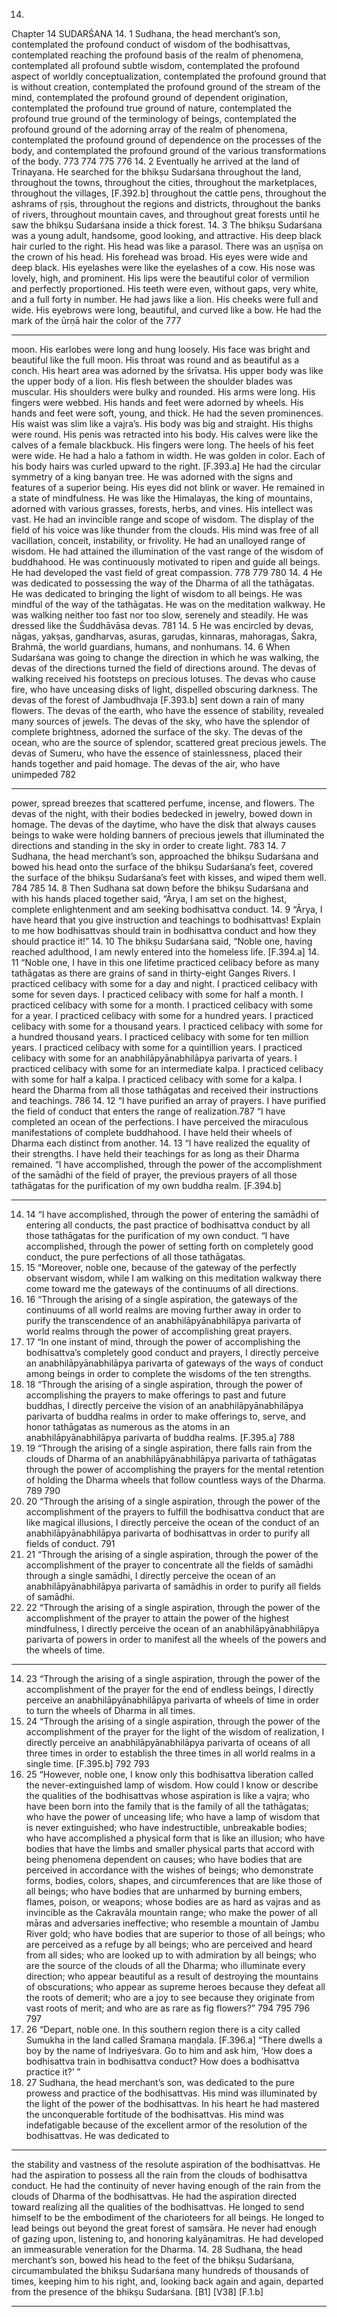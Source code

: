 14.
Chapter 14
SUDARŚANA
14. 1
Sudhana, the head merchant’s son, contemplated the profound conduct of
wisdom of the bodhisattvas, contemplated reaching the profound basis of
the realm of phenomena, contemplated all
 profound subtle wisdom,
contemplated 
the 
profound 
aspect 
of 
worldly 
conceptualization,
contemplated the profound ground
 that is without creation, contemplated
the profound ground of the stream of the mind, contemplated the profound
ground of dependent origination, contemplated the profound true
 ground
of nature, contemplated the profound true ground of the terminology
 of
beings, contemplated the profound ground of the adorning array of the
realm of phenomena, contemplated the profound ground of dependence on
the processes of the body, and contemplated the profound ground of the
various transformations of the body.
773
774
775
776
14. 2
Eventually he arrived at the land of Trinayana. He searched for the bhikṣu
Sudarśana throughout the land, throughout the towns, throughout the cities,
throughout the marketplaces, throughout the villages, [F.392.b] throughout
the cattle pens, throughout the ashrams of ṛṣis, throughout the regions and
districts, throughout the banks of rivers, throughout mountain caves, and
throughout great forests until he saw the bhikṣu Sudarśana inside a thick
forest.
14. 3
The bhikṣu Sudarśana was a young adult, handsome, good looking, and
attractive. His deep black hair curled to the right. His head was like a
parasol. There was an uṣṇīṣa on the crown of his head. His forehead was
broad. His eyes were wide and deep black. His eyelashes were like the
eyelashes of a cow. His nose was lovely, high, and prominent.
 His lips
were the beautiful color of vermilion and perfectly proportioned. His teeth
were even, without gaps, very white, and a full forty in number. He had jaws
like a lion. His cheeks were full and wide. His eyebrows were long, beautiful,
and curved like a bow. He had the mark of the ūrṇā hair the color of the
777


---

moon. His earlobes were long and hung loosely. His face was bright and
beautiful like the full moon. His throat was round and as beautiful as a
conch. His heart area was adorned by the śrīvatsa. His upper body was like
the upper body of a lion. His flesh between the shoulder blades was
muscular. His shoulders were bulky and rounded. His arms were long. His
fingers were webbed. His hands and feet were adorned by wheels. His
hands and feet were soft, young, and thick. He had the seven prominences.
His waist was slim like a vajra’s. His body was big and straight. His thighs
were round. His penis was retracted into his body. His calves were like the
calves of a female blackbuck. His fingers were long. The heels of his feet
were wide. He had a halo a fathom in width. He was golden in color. Each of
his body hairs was curled upward to the right. [F.393.a] He had the circular
symmetry
 of a king banyan tree. He was adorned with the signs and
features of a superior being. His eyes did not blink or waver. He remained in
a state of mindfulness. He was like the Himalayas, the king of mountains,
adorned with various grasses, forests, herbs, and vines. His intellect was
vast. He had an invincible range and scope of wisdom. The display of the
field of his voice was like thunder from the clouds. His mind was free of all
vacillation, conceit, instability, or frivolity. He had an unalloyed range of
wisdom. He had attained the illumination of the vast range of the wisdom
of buddhahood. He was continuously motivated to ripen and guide all
beings. He had developed the vast
 field of great compassion.
778
779
780
14. 4
He was dedicated to possessing the way of the Dharma of all the
tathāgatas. He was dedicated to bringing the light of wisdom to all beings.
He was mindful of the way of the tathāgatas. He was on the meditation
walkway. He was walking neither too fast nor too slow, serenely and
steadily.
 He was dressed like the Śuddhāvāsa devas.
781
14. 5
He was encircled by devas, nāgas, yakṣas, gandharvas, asuras, garuḍas,
kinnaras, mahoragas, Śakra, Brahmā, the world guardians, humans, and
nonhumans.
14. 6
When Sudarśana was going to change the direction in which he was
walking, the devas of the directions turned
 the field of directions around.
The devas of walking received his footsteps on precious lotuses. The devas
who cause fire, who have unceasing disks of light, dispelled obscuring
darkness. The devas of the forest of Jambudhvaja [F.393.b] sent down a rain
of many flowers. The devas of the earth, who have the essence of stability,
revealed many sources of jewels. The devas of the sky, who have the
splendor of complete brightness, adorned the surface of the sky. The devas
of the ocean, who are the source of splendor, scattered great precious jewels.
The devas of Sumeru, who have the essence of stainlessness, placed their
hands together and paid homage. The devas of the air, who have unimpeded
782


---

power, spread breezes that scattered perfume, incense, and flowers. The
devas of the night,
 with their bodies bedecked in jewelry, bowed down in
homage. The devas of the daytime, who have the disk that always causes
beings to wake were holding banners of precious jewels that illuminated the
directions and standing in the sky in order to create light.
783
14. 7
Sudhana, the head merchant’s son, approached the bhikṣu Sudarśana and
bowed his head onto the surface of the bhikṣu Sudarśana’s feet, covered the
surface of the bhikṣu Sudarśana’s feet with kisses,
 and wiped
 them
well.
784
785
14. 8
Then Sudhana sat down before the bhikṣu Sudarśana and with his hands
placed together said, “Ārya, I am set on the highest, complete enlightenment
and am seeking bodhisattva conduct.
14. 9
“Ārya, I have heard that you give instruction and teachings to
bodhisattvas! Explain to me how bodhisattvas should train in bodhisattva
conduct and how they should practice it!”
14. 10
The bhikṣu Sudarśana said, “Noble one, having reached adulthood, I am
newly entered into the homeless life. [F.394.a]
14. 11
“Noble one, I have in this one lifetime practiced celibacy before as many
tathāgatas as there are grains of sand
 in thirty-eight Ganges Rivers. I
practiced celibacy with some for a day and night. I practiced celibacy with
some for seven days. I practiced celibacy with some for half a month. I
practiced celibacy with some for a month. I practiced celibacy with some for a
year. I practiced celibacy with some for a hundred years. I practiced celibacy
with some for a thousand years. I practiced celibacy with some for a hundred
thousand years. I practiced celibacy with some for ten million years. I
practiced celibacy with some for a quintillion years. I practiced celibacy with
some for an anabhilāpyānabhilāpya parivarta of years. I practiced celibacy with
some for an intermediate kalpa. I practiced celibacy with some for half a
kalpa. I practiced celibacy with some for a kalpa. I heard the Dharma from all
those tathāgatas and received their instructions and teachings.
786
14. 12
“I have purified an array of prayers. I have purified the field of conduct
that enters the range of realization.787
“I have completed an ocean of the perfections. I have perceived the
miraculous manifestations of complete buddhahood. I have held their
wheels of Dharma each distinct from another.
14. 13
“I have realized the equality of their strengths. I have held their teachings
for as long as their Dharma remained.
“I have accomplished, through the power of the accomplishment of the
samādhi of the field of prayer, the previous prayers of all those tathāgatas for
the purification of my own buddha realm. [F.394.b]


---

14. 14
“I have accomplished, through the power of entering the samādhi of
entering all conducts, the past practice of bodhisattva conduct by all those
tathāgatas for the purification of my own conduct.
“I have accomplished, through the power of setting forth on completely
good conduct, the pure perfections of all those tathāgatas.
14. 15
“Moreover, noble one, because of the gateway of the perfectly observant
wisdom, while I am walking on this meditation walkway there come toward
me the gateways of the continuums of all directions.
14. 16
“Through the arising of a single aspiration, the gateways of the
continuums of all world realms are moving further away in order to purify
the transcendence of an anabhilāpyānabhilāpya parivarta of world realms
through the power of accomplishing great prayers.
14. 17
“In one instant of mind, through the power of accomplishing the
bodhisattva’s completely good conduct and prayers, I directly perceive an
anabhilāpyānabhilāpya parivarta of gateways of the ways of conduct among
beings in order to complete the wisdoms of the ten strengths.
14. 18
“Through the arising of a single aspiration, through the power of
accomplishing the prayers to make offerings to past and future buddhas, I
directly perceive the vision of an anabhilāpyānabhilāpya parivarta of buddha
realms
 in order to make offerings to, serve, and honor tathāgatas as
numerous as the atoms in an anabhilāpyānabhilāpya parivarta of buddha realms.
[F.395.a]
788
14. 19
“Through the arising of a single aspiration, there falls rain from the clouds
of Dharma of an anabhilāpyānabhilāpya parivarta of tathāgatas through the
power of accomplishing the prayers for
 the mental retention of holding
the Dharma wheels that
 follow countless ways of the Dharma.
789
790
14. 20
“Through the arising of a single aspiration, through the power of the
accomplishment of the prayers to fulfill the bodhisattva conduct that are like
magical illusions,
 I directly perceive the ocean of the conduct of an
anabhilāpyānabhilāpya parivarta of bodhisattvas in order to purify all fields of
conduct.
791
14. 21
“Through the arising of a single aspiration, through the power of the
accomplishment of the prayer to concentrate all the fields of samādhi
through a single samādhi, I directly perceive the ocean of an
anabhilāpyānabhilāpya parivarta of samādhis in order to purify all fields of
samādhi.
14. 22
“Through the arising of a single aspiration, through the power of the
accomplishment of the prayer to attain the power of the highest
mindfulness, I directly perceive the ocean of an anabhilāpyānabhilāpya parivarta
of powers in order to manifest all the wheels of the powers and the wheels of
time.


---

14. 23
“Through the arising of a single aspiration, through the power of the
accomplishment of the prayer for the end of endless beings, I directly
perceive an anabhilāpyānabhilāpya parivarta of wheels of time in order to turn
the wheels of Dharma in all times.
14. 24
“Through the arising of a single aspiration, through the power of the
accomplishment of the prayer for the light of the wisdom of realization, I
directly perceive an anabhilāpyānabhilāpya parivarta of oceans of all three
times in order to establish the three times in all world realms in a single
time.
 [F.395.b]
792
793
14. 25
“However, noble one, I know only this bodhisattva liberation called the
never-extinguished lamp of wisdom.
 How could I know or describe the
qualities of the bodhisattvas whose aspiration is like a vajra; who have been
born into the family that is the family of all the tathāgatas; who have the
power of unceasing life; who have a lamp of wisdom that is never
extinguished; who have indestructible, unbreakable bodies; who have
accomplished a physical form that is like an illusion; who have bodies that
have the limbs and smaller physical parts that accord with being phenomena
dependent on causes; who have bodies that are perceived in accordance
with the wishes of beings; who demonstrate forms, bodies, colors, shapes,
and circumferences that are like those of all beings; who have bodies that are
unharmed by burning embers, flames, poison, or weapons; whose bodies are
as hard as vajras and as invincible
 as the Cakravāla mountain range; who
make the power of all māras and adversaries ineffective; who resemble a
mountain of Jambu River gold; who have bodies that are superior to those of
all beings; who are perceived as a refuge
 by all beings; who are perceived
and heard from all sides; who are looked up to with admiration by
 all
beings; who are the source of the clouds of all the Dharma; who illuminate
every direction; who appear beautiful as a result of destroying the
mountains of obscurations; who appear as supreme heroes because they
defeat all the roots of demerit; who are a joy to see because they originate
from vast roots of merit; and who are as rare as fig flowers?”
794
795
796
797
14. 26
“Depart, noble one. In this southern region there is a city called Sumukha
in the land called Śramaṇa maṇḍala. [F.396.a]
“There dwells a boy by the name of Indriyeśvara. Go to him and ask him,
‘How does a bodhisattva train in bodhisattva conduct? How does a
bodhisattva practice it?’ ”
14. 27
Sudhana, the head merchant’s son, was dedicated to the pure prowess
and practice of the bodhisattvas. His mind was illuminated by the light of the
power of the bodhisattvas. In his heart he had mastered the unconquerable
fortitude of the bodhisattvas. His mind was indefatigable because of the
excellent armor of the resolution of the bodhisattvas. He was dedicated to


---

the stability and vastness of the resolute aspiration of the bodhisattvas. He
had the aspiration to possess all the rain from the clouds of bodhisattva
conduct. He had the continuity of never having enough of the rain from the
clouds of Dharma of the bodhisattvas. He had the aspiration directed toward
realizing all the qualities of the bodhisattvas. He longed to send himself to
be the embodiment of the charioteers for all beings. He longed to lead beings
out beyond the great forest of saṃsāra. He never had enough of gazing
upon, listening to, and honoring kalyāṇamitras. He had developed an
immeasurable veneration for the Dharma.
14. 28
Sudhana, the head merchant’s son, bowed his head to the feet of the
bhikṣu Sudarśana, circumambulated the bhikṣu Sudarśana many hundreds
of thousands of times, keeping him to his right, and, looking back again and
again, departed from the presence of the bhikṣu Sudarśana. [B1] [V38] [F.1.b]


---